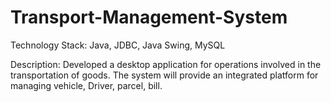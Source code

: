 # Transport-Management-System
Technology Stack: Java, JDBC, Java Swing, MySQL

Description: Developed a desktop application for
operations involved in the transportation of goods.
The system will provide an integrated platform for
managing vehicle, Driver, parcel, bill.
